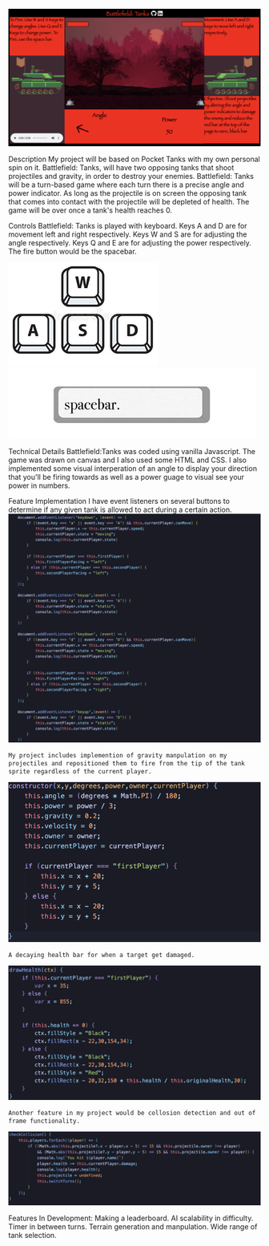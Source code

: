 ![plot](./Game.png) 

Description
    My project will be based on Pocket Tanks with my own personal spin on it. Battlefield: Tanks, will have two opposing tanks that shoot projectiles and gravity, in order to destroy your enemies. Battlefield: Tanks will be a turn-based game where each turn there is a precise angle and power indicator. As long as the projectile is on screen the opposing tank that comes into contact with the projectile will be depleted of health. The game will be over once a tank's health reaches 0. 

Controls
    Battlefield: Tanks is played with keyboard. Keys A and D are for movement left and right respectively. Keys W and S are for adjusting the angle respectively. Keys Q and E are for adjusting the power respectively. The fire button would be the spacebar.

![plot](./Keys.png) 
![plot](./Spacebar.png)

Technical Details 
    Battlefield:Tanks was coded using vanilla Javascript. The game was drawn on canvas and I also used some HTML and CSS. I also implemented some visual interperation of an angle to display your direction that you'll be firing towards as well as a power guage to visual see your power in numbers.

Feature Implementation
    I have event listeners on several buttons to determine if any given tank is allowed to act during a certain action.
![plot](./AngleAndPower.png) 

    My project includes implemention of gravity manpulation on my projectiles and repositioned them to fire from the tip of the tank sprite regardless of the current player.
![plot](./Projectile.png) 

    A decaying health bar for when a target get damaged. 
![plot](/HealthBar.png)

    Another feature in my project would be collosion detection and out of frame functionality.
![plot](/Collosion.png)

Features In Development: 
    Making a leaderboard. AI scalability in difficulty. Timer in between turns. Terrain generation and manpulation. Wide range of tank selection.